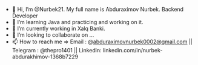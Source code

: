 - 👋 Hi, I’m @Nurbek21. My full name is Abduraximov Nurbek. Backend Developer
- 👀 I’m learning Java and practicing and working on it.
- 🌱 I’m currently working in Xalq Banki.
- 💞️ I’m looking to collaborate on ...
- 📫 How to reach me => Email : @abduraximovnurbek0002@gmail.com || Telegram : @thepro1401 || Linkedin: linkedin.com/in/nurbek-abdurakhimov-1368b7229

<!---
Nurbek21/Nurbek21 is a ✨ special ✨ repository because its `README.md` (this file) appears on your GitHub profile.
You can click the Preview link to take a look at your changes.
--->
